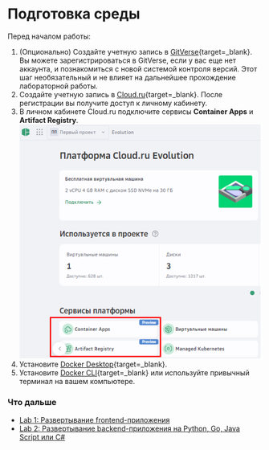 # Подготовка среды

Перед началом работы: 

1. (Опционально) Создайте учетную запись в [GitVerse](https://gitverse.ru/){target=_blank}. 
   Вы можете зарегистрироваться в GitVerse, если у вас еще нет аккаунта, и познакомиться с новой системой контроля версий. Этот шаг необязательный и не влияет на дальнейшее прохождение лабораторной работы. 
1. Создайте учетную запись в [Cloud.ru](https://console.cloud.ru){target=_blank}. После регистрации вы получите доступ к личному кабинету. 
1. В личном кабинете Cloud.ru подключите сервисы **Container Apps** и **Artifact Registry**.
   ![beta products](images/lab1/evolution-services-on.png)
1. Установите [Docker Desktop](https://www.docker.com/products/docker-desktop){target=_blank}.
1. Установите [Docker CLI](https://git-scm.com){target=_blank} или используйте привычный терминал на вашем компьютере.

### Что дальше

- [Lab 1: Развертывание frontend-приложения](/lab1)
- [Lab 2: Развертывание backend-приложения на Python, Go, Java Script или C#](/lab2)